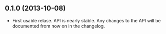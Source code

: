 ## 0.1.0 (2013-10-08)
* First usable relase. API is nearly stable. Any changes to the API will be
  documented from now on in the changelog.
